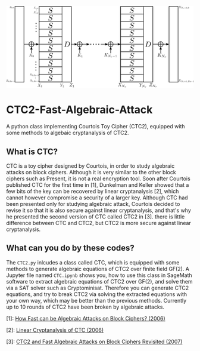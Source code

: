 ![CTC(B = 10, Nr)](https://github.com/hadipourh/CTC2-Fast-Algebraic-Attack/blob/master/Pictures/CTC_10.svg)
# CTC2-Fast-Algebraic-Attack
A python class implementing Courtois Toy Cipher (CTC2), equipped with some methods to algebaic cryptanalysis of CTC2.

## What is CTC?

CTC is a toy cipher designed by Courtois, in order to study algebraic attacks on block ciphers. Although it is very similar to the other block ciphers such as Present, it is not a real encryption tool. Soon after Courtois published CTC for the first time in [1], Dunkelman and Keller showed that a few bits of the key can be recovered by linear cryptanalysis [2], which cannot however compromise a security of a larger key. Although CTC had been presented only for studying algebraic attack, Courtois decided to revise it so that it is also secure against linear cryptanalysis, and that's why he presented the second version of CTC called CTC2 in [3]. there is little difference between CTC and CTC2,  but CTC2 is more secure against linear cryptanalysis.

## What can you do by these codes?

The ``CTC2.py`` inlcudes a class called CTC, which is equipped with some methods to generate algebraic equations of CTC2 over  finite field GF(2). A Jupyter file named ``CTC.ipynb`` shows you, how to use this class in SageMath software to extract algebraic equations of CTC2 over GF(2), and solve them via a SAT solver such as Cryptominisat. Therefore you can generate CTC2 equations, and try to break CTC2 via solving the extracted equations with your own way, which may be better than the previous methods. Currently up to 10 rounds of CTC2 have been broken by algebraic attacks.

[1]: [How Fast can be Algebraic Attacks on Block Ciphers? (2006)](https://eprint.iacr.org/2006/168)

[2]: [Linear Cryptanalysis of CTC (2006)](https://eprint.iacr.org/2006/250)

[3]: [CTC2 and Fast Algebraic Attacks on Block Ciphers Revisited (2007)](https://eprint.iacr.org/2007/152)
